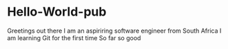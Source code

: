 # Hello-World-pub
Greetings out there
I am an aspiriring software engineer from South Africa
I am learning Git for the first time
So far so good
